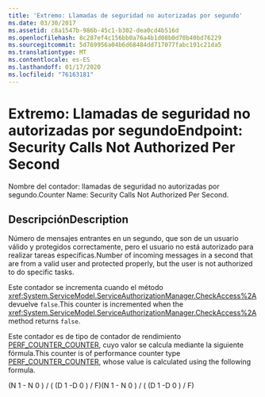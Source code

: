 ```yaml
---
title: 'Extremo: Llamadas de seguridad no autorizadas por segundo'
ms.date: 03/30/2017
ms.assetid: c8a1547b-986b-45c1-b302-dea0cd4b516d
ms.openlocfilehash: 8c287ef4c156bb0a76a4b1d08b0d70b40bd76229
ms.sourcegitcommit: 5d769956a04b6d68484dd717077fabc191c21da5
ms.translationtype: MT
ms.contentlocale: es-ES
ms.lasthandoff: 01/17/2020
ms.locfileid: "76163181"
---
```

# <a name="endpoint-security-calls-not-authorized-per-second"></a><span data-ttu-id="fb186-102">Extremo: Llamadas de seguridad no autorizadas por segundo</span><span class="sxs-lookup"><span data-stu-id="fb186-102">Endpoint: Security Calls Not Authorized Per Second</span></span>
<span data-ttu-id="fb186-103">Nombre del contador: llamadas de seguridad no autorizadas por segundo.</span><span class="sxs-lookup"><span data-stu-id="fb186-103">Counter Name: Security Calls Not Authorized Per Second.</span></span>  
  
## <a name="description"></a><span data-ttu-id="fb186-104">Descripción</span><span class="sxs-lookup"><span data-stu-id="fb186-104">Description</span></span>  
 <span data-ttu-id="fb186-105">Número de mensajes entrantes en un segundo, que son de un usuario válido y protegidos correctamente, pero el usuario no está autorizado para realizar tareas específicas.</span><span class="sxs-lookup"><span data-stu-id="fb186-105">Number of incoming messages in a second that are from a valid user and protected properly, but the user is not authorized to do specific tasks.</span></span>  
  
 <span data-ttu-id="fb186-106">Este contador se incrementa cuando el método <xref:System.ServiceModel.ServiceAuthorizationManager.CheckAccess%2A> devuelve `false`.</span><span class="sxs-lookup"><span data-stu-id="fb186-106">This counter is incremented when the <xref:System.ServiceModel.ServiceAuthorizationManager.CheckAccess%2A> method returns `false`.</span></span>  
  
 <span data-ttu-id="fb186-107">Este contador es de tipo de contador de rendimiento [PERF_COUNTER_COUNTER](https://docs.microsoft.com/previous-versions/windows/it-pro/windows-server-2003/cc740048(v=ws.10)), cuyo valor se calcula mediante la siguiente fórmula.</span><span class="sxs-lookup"><span data-stu-id="fb186-107">This counter is of performance counter type [PERF_COUNTER_COUNTER](https://docs.microsoft.com/previous-versions/windows/it-pro/windows-server-2003/cc740048(v=ws.10)), whose value is calculated using the following formula.</span></span>  
  
 <span data-ttu-id="fb186-108">(N 1 - N 0 ) / ( (D 1 -D 0 ) / F)</span><span class="sxs-lookup"><span data-stu-id="fb186-108">(N 1 - N 0 ) / ( (D 1 -D 0 ) / F)</span></span>
